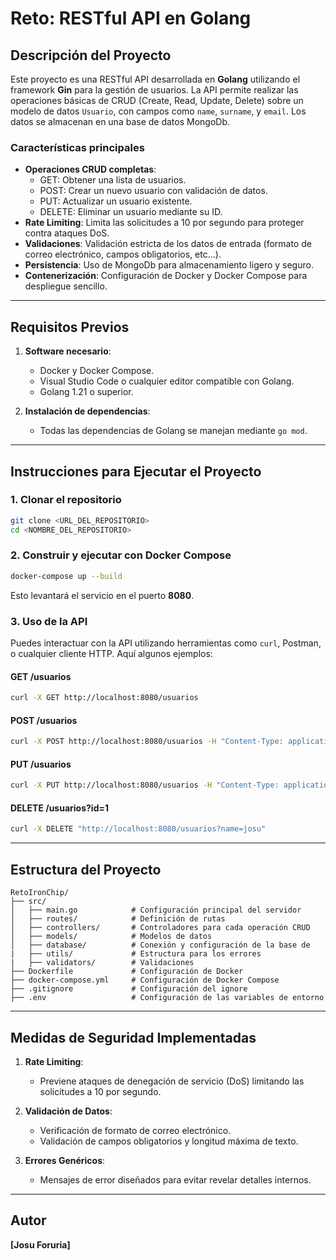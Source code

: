 # Reto: RESTful API en Golang

## Descripción del Proyecto
Este proyecto es una RESTful API desarrollada en **Golang** utilizando el framework **Gin** para la gestión de usuarios. La API permite realizar las operaciones básicas de CRUD (Create, Read, Update, Delete) sobre un modelo de datos `Usuario`, con campos como `name`, `surname`, y `email`. Los datos se almacenan en una base de datos MongoDb.

### Características principales
- **Operaciones CRUD completas**:
  - GET: Obtener una lista de usuarios.
  - POST: Crear un nuevo usuario con validación de datos.
  - PUT: Actualizar un usuario existente.
  - DELETE: Eliminar un usuario mediante su ID.
- **Rate Limiting**: Limita las solicitudes a 10 por segundo para proteger contra ataques DoS.
- **Validaciones**: Validación estricta de los datos de entrada (formato de correo electrónico, campos obligatorios, etc...).
- **Persistencia**: Uso de MongoDb para almacenamiento ligero y seguro.
- **Contenerización**: Configuración de Docker y Docker Compose para despliegue sencillo.

---

## Requisitos Previos
1. **Software necesario**:
   - Docker y Docker Compose.
   - Visual Studio Code o cualquier editor compatible con Golang.
   - Golang 1.21 o superior.

2. **Instalación de dependencias**:
   - Todas las dependencias de Golang se manejan mediante `go mod`.

---

## Instrucciones para Ejecutar el Proyecto

### 1. Clonar el repositorio
```bash
git clone <URL_DEL_REPOSITORIO>
cd <NOMBRE_DEL_REPOSITORIO>
```

### 2. Construir y ejecutar con Docker Compose
```bash
docker-compose up --build
```
Esto levantará el servicio en el puerto **8080**.

### 3. Uso de la API
Puedes interactuar con la API utilizando herramientas como `curl`, Postman, o cualquier cliente HTTP. Aquí algunos ejemplos:

#### **GET /usuarios**
```bash
curl -X GET http://localhost:8080/usuarios
```

#### **POST /usuarios**
```bash
curl -X POST http://localhost:8080/usuarios -H "Content-Type: application/json" -d '{"name":"Mokel", "surname":"Foruria", "email":"lol@gmail.com"}'
```

#### **PUT /usuarios**
```bash
curl -X PUT http://localhost:8080/usuarios -H "Content-Type: application/json" -d '{"name":"josul", "surname":"Smith", "email":"john.smith@example.com"}'
```

#### **DELETE /usuarios?id=1**
```bash
curl -X DELETE "http://localhost:8080/usuarios?name=josu"
```

---

## Estructura del Proyecto
```
RetoIronChip/
├── src/
│   ├── main.go            # Configuración principal del servidor
│   ├── routes/            # Definición de rutas
│   ├── controllers/       # Controladores para cada operación CRUD
│   ├── models/            # Modelos de datos
│   ├── database/          # Conexión y configuración de la base de 
|   ├── utils/             # Estructura para los errores
|   ├── validators/        # Validaciones 
├── Dockerfile             # Configuración de Docker
├── docker-compose.yml     # Configuración de Docker Compose
├── .gitignore             # Configuración del ignore
├── .env                   # Configuración de las variables de entorno
```

---

## Medidas de Seguridad Implementadas
1. **Rate Limiting**:
   - Previene ataques de denegación de servicio (DoS) limitando las solicitudes a 10 por segundo.

2. **Validación de Datos**:
   - Verificación de formato de correo electrónico.
   - Validación de campos obligatorios y longitud máxima de texto.

3. **Errores Genéricos**:
   - Mensajes de error diseñados para evitar revelar detalles internos.

---

## Autor
**[Josu Foruria]**

